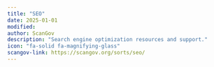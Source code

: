 ```yaml
---
title: "SEO"
date: 2025-01-01
modified: 
author: ScanGov
description: "Search engine optimization resources and support."
icon: "fa-solid fa-magnifying-glass"
scangov-link: https://scangov.org/sorts/seo/
---
```

